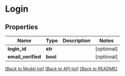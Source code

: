 # Login

## Properties
Name | Type | Description | Notes
------------ | ------------- | ------------- | -------------
**login_id** | **str** |  | [optional] 
**email_verified** | **bool** |  | [optional] 

[[Back to Model list]](../README.md#documentation-for-models) [[Back to API list]](../README.md#documentation-for-api-endpoints) [[Back to README]](../README.md)

